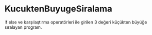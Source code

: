 # KucuktenBuyugeSiralama
If else ve karşılaştırma operatörleri ile girilen 3 değeri küçükten büyüğe sıralayan program.

